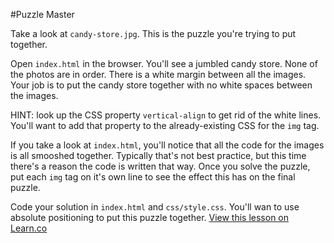 #Puzzle Master

Take a look at `candy-store.jpg`. This is the puzzle you're trying to put together. 

Open `index.html` in the browser. You'll see a jumbled candy store. None of the photos are in order. There is a white margin between all the images. Your job is to put the candy store together with no white spaces between the images. 

HINT: look up the CSS property `vertical-align` to get rid of the white lines. You'll want to add that property to the already-existing CSS for the `img` tag.

If you take a look at `index.html`, you'll notice that all the code for the images is all smooshed together. Typically that's not best practice, but this time there's a reason the code is written that way. Once you solve the puzzle, put each `img` tag on it's own line to see the effect this has on the final puzzle.

Code your solution in `index.html` and `css/style.css`. You'll wan to use absolute positioning to put this puzzle together.
<a href='https://learn.co/lessons/hs-intro-web-design-positioning-todo' data-visibility='hidden'>View this lesson on Learn.co</a>
